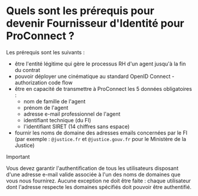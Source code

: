 # Quels sont les prérequis pour devenir Fournisseur d'Identité pour ProConnect ?

Les prérequis sont les suivants :
-  être l'entité légitime qui gère le processus RH d'un agent jusqu'à la fin du contrat
- pouvoir déployer une cinématique au standard OpenID Connect - authorization code flow
- être en capacité de transmettre à ProConnect les 5 données obligatoires :
  - nom de famille de l'agent
  - prénom de l'agent
  - adresse e-mail professionnel de l'agent
  - identifiant technique (du FI)
  - l'identifiant SIRET (14 chiffres sans espace)
- fournir les noms de domaine des adresses emails concernées par le FI (par exemple : `@justice.fr` et `@justice.gouv.fr` pour le Ministère de la Justice)

> [!IMPORTANT]
> Vous devez garantir l'authentification de tous les utilisateurs disposant d'une adresse e-mail valide associée à l'un des noms de domaines que vous nous fournirez. Aucune exception ne doit être faite : chaque utilisateur dont l'adresse respecte les domaines spécifiés doit pouvoir être authentifié.
